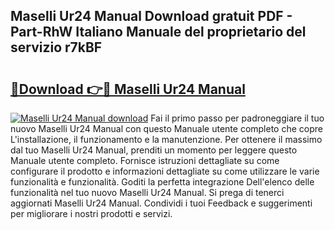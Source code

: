 ## Maselli Ur24 Manual Download gratuit PDF - Part-RhW Italiano Manuale del proprietario del servizio r7kBF

# <h2><a href="http://df961sb.blite.top/?on=Maselli+Ur24+Manual">🔗Download 👉🔴 Maselli Ur24 Manual</a></h2>

[![Maselli Ur24 Manual download](https://i.imgur.com/lujVjoI.png)](http://df961sb.blite.top/?on=Maselli+Ur24+Manual)
Fai il primo passo per padroneggiare il tuo nuovo Maselli Ur24 Manual con questo Manuale utente completo che copre L'installazione, il funzionamento e la manutenzione. Per ottenere il massimo dal tuo Maselli Ur24 Manual, prenditi un momento per leggere questo Manuale utente completo. Fornisce istruzioni dettagliate su come configurare il prodotto e informazioni dettagliate su come utilizzare le varie funzionalità e funzionalità. Goditi la perfetta integrazione Dell'elenco delle funzionalità nel tuo nuovo Maselli Ur24 Manual. Si prega di tenerci aggiornati Maselli Ur24 Manual. Condividi i tuoi Feedback e suggerimenti per migliorare i nostri prodotti e servizi.
